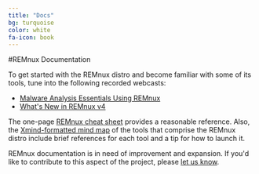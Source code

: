 ```yaml
---
title: "Docs"
bg: turquoise
color: white
fa-icon: book
---
```


#REMnux Documentation

To get started with the REMnux distro and become familiar with some of its tools, tune into the following recorded webcasts:

- [Malware Analysis Essentials Using REMnux](https://www.sans.org/webcasts/malware-analysis-essentials-remnux-w-lenny-zeltser-98045)
- [What's New in REMnux v4](https://www.youtube.com/watch?v=4LzCr9qf5_Q)

The one-page [REMnux cheat sheet](http://zeltser.com/remnux/remnux-malware-analysis-tips.html) provides a reasonable reference. Also, the [Xmind-formatted mind map](http://zeltser.com/remnux/remnux-v5-tools.xmind) of the tools that comprise the REMnux distro include brief references for each tool and a tip for how to launch it.

REMnux documentation is in need of improvement and expansion. If you'd like to contribute to this aspect of the project, please [let us know](http://zeltser.com/about/contact.html).
